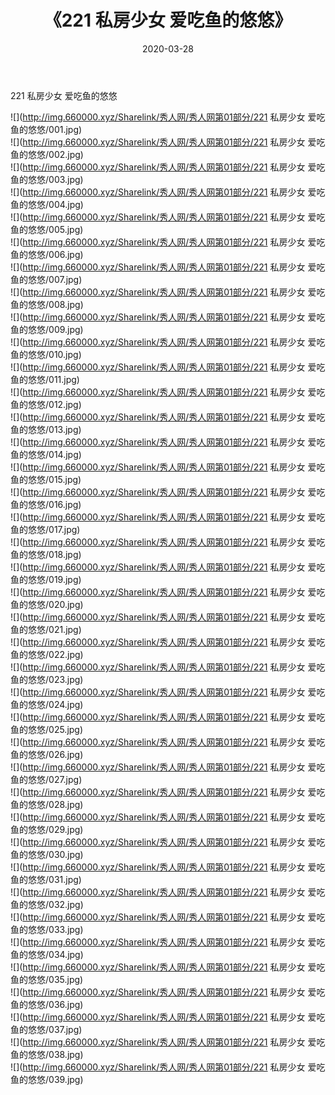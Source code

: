 ﻿---
layout: post
title:  《221 私房少女 爱吃鱼的悠悠》
date:   2020-03-28
img: http://img.660000.xyz/Sharelink/秀人网/秀人网第01部分/221 私房少女 爱吃鱼的悠悠/000.jpg
categories: [美女, 清纯, 唯美]
---

221 私房少女 爱吃鱼的悠悠

  ![](http://img.660000.xyz/Sharelink/秀人网/秀人网第01部分/221 私房少女 爱吃鱼的悠悠/001.jpg) <br> ![](http://img.660000.xyz/Sharelink/秀人网/秀人网第01部分/221 私房少女 爱吃鱼的悠悠/002.jpg) <br> ![](http://img.660000.xyz/Sharelink/秀人网/秀人网第01部分/221 私房少女 爱吃鱼的悠悠/003.jpg) <br> ![](http://img.660000.xyz/Sharelink/秀人网/秀人网第01部分/221 私房少女 爱吃鱼的悠悠/004.jpg) <br> ![](http://img.660000.xyz/Sharelink/秀人网/秀人网第01部分/221 私房少女 爱吃鱼的悠悠/005.jpg) <br> ![](http://img.660000.xyz/Sharelink/秀人网/秀人网第01部分/221 私房少女 爱吃鱼的悠悠/006.jpg) <br> ![](http://img.660000.xyz/Sharelink/秀人网/秀人网第01部分/221 私房少女 爱吃鱼的悠悠/007.jpg) <br> ![](http://img.660000.xyz/Sharelink/秀人网/秀人网第01部分/221 私房少女 爱吃鱼的悠悠/008.jpg) <br> ![](http://img.660000.xyz/Sharelink/秀人网/秀人网第01部分/221 私房少女 爱吃鱼的悠悠/009.jpg) <br> ![](http://img.660000.xyz/Sharelink/秀人网/秀人网第01部分/221 私房少女 爱吃鱼的悠悠/010.jpg) <br> ![](http://img.660000.xyz/Sharelink/秀人网/秀人网第01部分/221 私房少女 爱吃鱼的悠悠/011.jpg) <br> ![](http://img.660000.xyz/Sharelink/秀人网/秀人网第01部分/221 私房少女 爱吃鱼的悠悠/012.jpg) <br> ![](http://img.660000.xyz/Sharelink/秀人网/秀人网第01部分/221 私房少女 爱吃鱼的悠悠/013.jpg) <br> ![](http://img.660000.xyz/Sharelink/秀人网/秀人网第01部分/221 私房少女 爱吃鱼的悠悠/014.jpg) <br> ![](http://img.660000.xyz/Sharelink/秀人网/秀人网第01部分/221 私房少女 爱吃鱼的悠悠/015.jpg) <br> ![](http://img.660000.xyz/Sharelink/秀人网/秀人网第01部分/221 私房少女 爱吃鱼的悠悠/016.jpg) <br> ![](http://img.660000.xyz/Sharelink/秀人网/秀人网第01部分/221 私房少女 爱吃鱼的悠悠/017.jpg) <br> ![](http://img.660000.xyz/Sharelink/秀人网/秀人网第01部分/221 私房少女 爱吃鱼的悠悠/018.jpg) <br> ![](http://img.660000.xyz/Sharelink/秀人网/秀人网第01部分/221 私房少女 爱吃鱼的悠悠/019.jpg) <br> ![](http://img.660000.xyz/Sharelink/秀人网/秀人网第01部分/221 私房少女 爱吃鱼的悠悠/020.jpg) <br> ![](http://img.660000.xyz/Sharelink/秀人网/秀人网第01部分/221 私房少女 爱吃鱼的悠悠/021.jpg) <br> ![](http://img.660000.xyz/Sharelink/秀人网/秀人网第01部分/221 私房少女 爱吃鱼的悠悠/022.jpg) <br> ![](http://img.660000.xyz/Sharelink/秀人网/秀人网第01部分/221 私房少女 爱吃鱼的悠悠/023.jpg) <br> ![](http://img.660000.xyz/Sharelink/秀人网/秀人网第01部分/221 私房少女 爱吃鱼的悠悠/024.jpg) <br> ![](http://img.660000.xyz/Sharelink/秀人网/秀人网第01部分/221 私房少女 爱吃鱼的悠悠/025.jpg) <br> ![](http://img.660000.xyz/Sharelink/秀人网/秀人网第01部分/221 私房少女 爱吃鱼的悠悠/026.jpg) <br> ![](http://img.660000.xyz/Sharelink/秀人网/秀人网第01部分/221 私房少女 爱吃鱼的悠悠/027.jpg) <br> ![](http://img.660000.xyz/Sharelink/秀人网/秀人网第01部分/221 私房少女 爱吃鱼的悠悠/028.jpg) <br> ![](http://img.660000.xyz/Sharelink/秀人网/秀人网第01部分/221 私房少女 爱吃鱼的悠悠/029.jpg) <br> ![](http://img.660000.xyz/Sharelink/秀人网/秀人网第01部分/221 私房少女 爱吃鱼的悠悠/030.jpg) <br> ![](http://img.660000.xyz/Sharelink/秀人网/秀人网第01部分/221 私房少女 爱吃鱼的悠悠/031.jpg) <br> ![](http://img.660000.xyz/Sharelink/秀人网/秀人网第01部分/221 私房少女 爱吃鱼的悠悠/032.jpg) <br> ![](http://img.660000.xyz/Sharelink/秀人网/秀人网第01部分/221 私房少女 爱吃鱼的悠悠/033.jpg) <br> ![](http://img.660000.xyz/Sharelink/秀人网/秀人网第01部分/221 私房少女 爱吃鱼的悠悠/034.jpg) <br> ![](http://img.660000.xyz/Sharelink/秀人网/秀人网第01部分/221 私房少女 爱吃鱼的悠悠/035.jpg) <br> ![](http://img.660000.xyz/Sharelink/秀人网/秀人网第01部分/221 私房少女 爱吃鱼的悠悠/036.jpg) <br> ![](http://img.660000.xyz/Sharelink/秀人网/秀人网第01部分/221 私房少女 爱吃鱼的悠悠/037.jpg) <br> ![](http://img.660000.xyz/Sharelink/秀人网/秀人网第01部分/221 私房少女 爱吃鱼的悠悠/038.jpg) <br> ![](http://img.660000.xyz/Sharelink/秀人网/秀人网第01部分/221 私房少女 爱吃鱼的悠悠/039.jpg) <br>